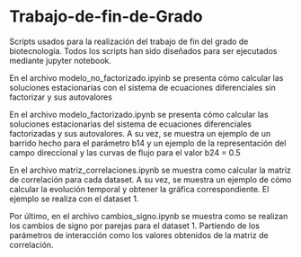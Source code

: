 # Trabajo-de-fin-de-Grado
Scripts usados para la realización del trabajo de fin del grado de biotecnología. Todos los scripts han sido diseñados para ser ejecutados mediante jupyter notebook.

En el archivo modelo_no_factorizado.ipyinb se presenta cómo calcular las soluciones estacionarias con el sistema de ecuaciones diferenciales sin factorizar y sus autovalores

En el archivo modelo_factorizado.ipynb se presenta cómo calcular las soluciones estacionarias del sistema de ecuaciones diferenciales factorizadas y sus autovalores. A su vez, se muestra un ejemplo de un barrido hecho para el parámetro b14 y un ejemplo de la representación del campo direccional y las curvas de flujo para el valor b24 = 0.5

En el archivo matriz_correlaciones.ipynb se muestra como calcular la matriz de correlación para cada dataset. A su vez, se muestra un ejemplo de cómo calcular la evolución temporal y obtener la gráfica correspondiente. El ejemplo se realiza con el dataset 1.

Por último, en el archivo cambios_signo.ipynb se muestra como se realizan los cambios de signo por parejas para el dataset 1. Partiendo de los parámetros de interacción como los valores obtenidos de la matriz de correlación.
